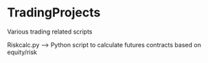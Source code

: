 # TradingProjects
Various trading related scripts

Riskcalc.py --> Python script to calculate futures contracts based on equity/risk
